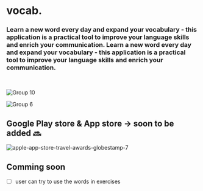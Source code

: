 # vocab.

### Learn a new word every day and expand your vocabulary - this application is a practical tool to improve your language skills and enrich your communication. Learn a new word every day and expand your vocabulary - this application is a practical tool to improve your language skills and enrich your communication.

<br/>

![Group 10](https://github.com/user-attachments/assets/7f92ec15-cfbb-4598-92fc-10a79202e306)

![Group 6](https://github.com/user-attachments/assets/d60ef34d-8b5a-4942-ba95-997a9530c963)


## Google Play store & App store -> soon to be added 🔜

![apple-app-store-travel-awards-globestamp-7](https://github.com/user-attachments/assets/b39c384a-00ca-40ba-8020-7458be6b5b10)

## Comming soon
- [ ] user can try to use the words in exercises
